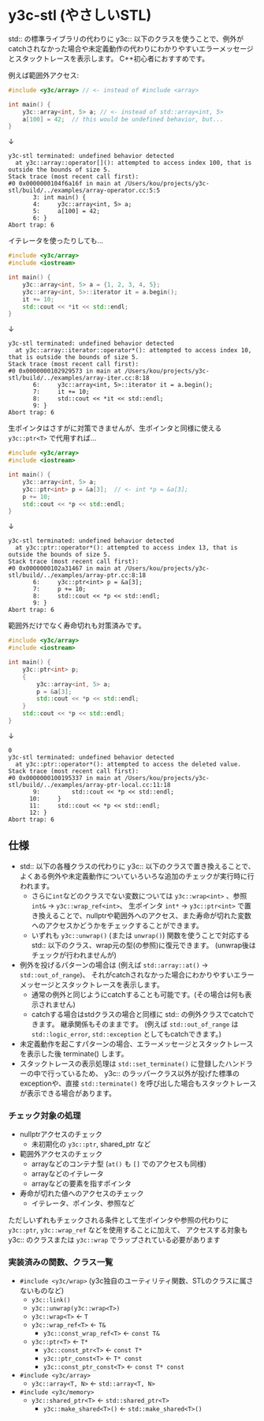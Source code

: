 # y3c-stl (やさしいSTL)

std:: の標準ライブラリの代わりに y3c:: 以下のクラスを使うことで、例外がcatchされなかった場合や未定義動作の代わりにわかりやすいエラーメッセージとスタックトレースを表示します。
C++初心者におすすめです。

例えば範囲外アクセス:
```cpp
#include <y3c/array> // <- instead of #include <array>

int main() {
    y3c::array<int, 5> a; // <- instead of std::array<int, 5>
    a[100] = 42;  // this would be undefined behavior, but...
}
```
↓
```
y3c-stl terminated: undefined behavior detected
  at y3c::array::operator[](): attempted to access index 100, that is outside the bounds of size 5.
Stack trace (most recent call first):
#0 0x0000000104f6a16f in main at /Users/kou/projects/y3c-stl/build/../examples/array-operator.cc:5:5
       3: int main() {
       4:     y3c::array<int, 5> a;
       5:     a[100] = 42;
       6: }
Abort trap: 6
```

イテレータを使ったりしても...
```cpp
#include <y3c/array>
#include <iostream>

int main() {
    y3c::array<int, 5> a = {1, 2, 3, 4, 5};
    y3c::array<int, 5>::iterator it = a.begin();
    it += 10;
    std::cout << *it << std::endl;
}
```
↓
```
y3c-stl terminated: undefined behavior detected
  at y3c::array::iterator::operator*(): attempted to access index 10, that is outside the bounds of size 5.
Stack trace (most recent call first):
#0 0x0000000102929573 in main at /Users/kou/projects/y3c-stl/build/../examples/array-iter.cc:8:18
       6:     y3c::array<int, 5>::iterator it = a.begin();
       7:     it += 10;
       8:     std::cout << *it << std::endl;
       9: }
Abort trap: 6
```

生ポインタはさすがに対策できませんが、生ポインタと同様に使える `y3c::ptr<T>` で代用すれば...
```cpp
#include <y3c/array>
#include <iostream>

int main() {
    y3c::array<int, 5> a;
    y3c::ptr<int> p = &a[3];  // <- int *p = &a[3];
    p += 10;
    std::cout << *p << std::endl;
}
```
↓
```
y3c-stl terminated: undefined behavior detected
  at y3c::ptr::operator*(): attempted to access index 13, that is outside the bounds of size 5.
Stack trace (most recent call first):
#0 0x0000000102a31467 in main at /Users/kou/projects/y3c-stl/build/../examples/array-ptr.cc:8:18
       6:     y3c::ptr<int> p = &a[3];
       7:     p += 10;
       8:     std::cout << *p << std::endl;
       9: }
Abort trap: 6
```

範囲外だけでなく寿命切れも対策済みです。
```cpp
#include <y3c/array>
#include <iostream>

int main() {
    y3c::ptr<int> p;
    {
        y3c::array<int, 5> a;
        p = &a[3];
        std::cout << *p << std::endl;
    }
    std::cout << *p << std::endl;
}
```
↓
```
0
y3c-stl terminated: undefined behavior detected
  at y3c::ptr::operator*(): attempted to access the deleted value.
Stack trace (most recent call first):
#0 0x0000000100195337 in main at /Users/kou/projects/y3c-stl/build/../examples/array-ptr-local.cc:11:18
       9:         std::cout << *p << std::endl;
      10:     }
      11:     std::cout << *p << std::endl;
      12: }
Abort trap: 6
```

## 仕様

* std:: 以下の各種クラスの代わりに y3c:: 以下のクラスで置き換えることで、よくある例外や未定義動作についていろいろな追加のチェックが実行時に行われます。
    * さらに`int`などのクラスでない変数については `y3c::wrap<int>` 、参照 `int&` → `y3c::wrap_ref<int>`、 生ポインタ `int*` → `y3c::ptr<int>` で置き換えることで、nullptrや範囲外へのアクセス、また寿命が切れた変数へのアクセスかどうかをチェックすることができます。
    * いずれも `y3c::unwrap()` (または `unwrap()`) 関数を使うことで対応する std:: 以下のクラス、wrap元の型(の参照)に復元できます。
    (unwrap後はチェックが行われませんが)
* 例外を投げるパターンの場合は (例えば `std::array::at()` → `std::out_of_range`)、
それがcatchされなかった場合にわかりやすいエラーメッセージとスタックトレースを表示します。
    * 通常の例外と同じようにcatchすることも可能です。(その場合は何も表示されません)
    * catchする場合はstdクラスの場合と同様に std:: の例外クラスでcatchできます。
    継承関係もそのままです。
    (例えば `std::out_of_range` は `std::logic_error`, `std::exception` としてもcatchできます。)
* 未定義動作を起こすパターンの場合、エラーメッセージとスタックトレースを表示した後 terminate() します。
* スタックトレースの表示処理は `std::set_terminate()` に登録したハンドラーの中で行っているため、
y3c:: のラッパークラス以外が投げた標準のexceptionや、直接 `std::terminate()` を呼び出した場合もスタックトレースが表示できる場合があります。

### チェック対象の処理

* nullptrアクセスのチェック
    * 未初期化の `y3c::ptr`, shared_ptr など
* 範囲外アクセスのチェック
    * arrayなどのコンテナ型 (`at()` も `[]` でのアクセスも同様)
    * arrayなどのイテレータ
    * arrayなどの要素を指すポインタ
* 寿命が切れた値へのアクセスのチェック
    * イテレータ、ポインタ、参照など

ただしいずれもチェックされる条件として生ポインタや参照の代わりに `y3c::ptr`, `y3c::wrap_ref` などを使用することに加えて、
アクセスする対象も y3c:: のクラスまたは `y3c::wrap` でラップされている必要があります

### 実装済みの関数、クラス一覧

* `#include <y3c/wrap>` (y3c独自のユーティリティ関数、STLのクラスに属さないものなど)
    * `y3c::link()`
    * `y3c::unwrap(y3c::wrap<T>)`
    * `y3c::wrap<T>` ← `T`
    * `y3c::wrap_ref<T>` ← `T&`
        * `y3c::const_wrap_ref<T>` ← `const T&`
    * `y3c::ptr<T>` ← `T*`
        * `y3c::const_ptr<T>` ← `const T*`
        * `y3c::ptr_const<T>` ← `T* const`
        * `y3c::const_ptr_const<T>` ← `const T* const`
* `#include <y3c/array>`
    * `y3c::array<T, N>` ← `std::array<T, N>`
* `#include <y3c/memory>`
    * `y3c::shared_ptr<T>` ← `std::shared_ptr<T>`
        * `y3c::make_shared<T>()` ← `std::make_shared<T>()`
